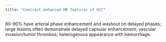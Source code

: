 ```yaml
---
title: "Contrast enhanced MR features of HCC"
---
```

80-90% have arterial phase enhancement and washout on delayed phases; large lesions often demonstrate delayed capsular enhancement; vascular invasion/tumor thrombus; heterogenous appearance with hemorrhage.

